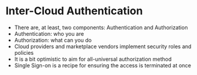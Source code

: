 # Inter-Cloud Authentication

* There are, at least, two components: Authentication and Authorization
* Authentication: who you are 
* Authorization: what can you do
* Cloud providers and marketplace vendors implement security roles and policies
* It is a bit optimistic to aim for all-universal authorization method
* Single Sign-on is a recipe for ensuring the access is terminated at once



